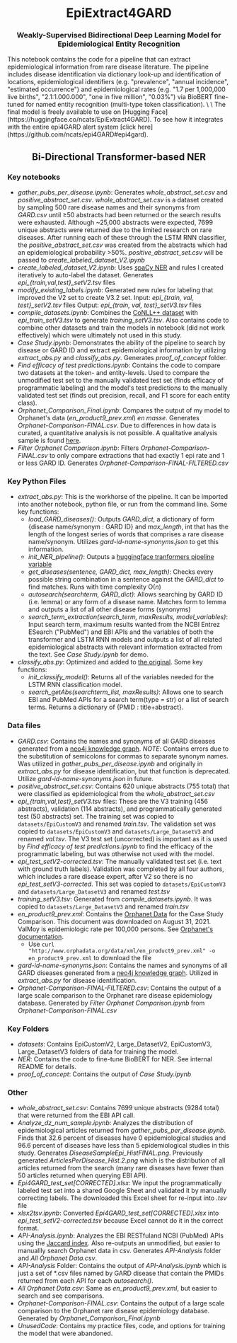 <h1 align="center">EpiExtract4GARD</h1>
<h3 align="center">Weakly-Supervised Bidirectional Deep Learning Model for Epidemiological Entity Recognition</h3>
This notebook contains the code for a pipeline that can extract epidemiological information from rare disease literature. The pipeline includes disease identification via dictionary look-up and identification of locations, epidemiological identifiers (e.g. "prevalence", "annual incidence", "estimated occurrence") and epidemiological rates (e.g. "1.7 per 1,000,000 live births", "2.1:1.000.000", "one in five million", "0.03%") via BioBERT fine-tuned for named entity recognition (multi-type token classification).
\  
\  
The final model is freely available to use on [Hugging Face](https://huggingface.co/ncats/EpiExtract4GARD). To see how it integrates with the entire epi4GARD alert system [click here](https://github.com/ncats/epi4GARD#epi4gard). 

<h2 align="center">Bi-Directional Transformer-based NER</h2>

### Key notebooks
- *gather_pubs_per_disease.ipynb*: Generates *whole_abstract_set.csv* and *positive_abstract_set.csv*. *whole_abstract_set.csv* is a dataset created by sampling 500 rare disease names and their synonyms from *GARD.csv* until &ge;50 abstracts had been returned or the search results were exhausted. Although ~25,000 abstracts were expected, 7699 unique abstracts were returned due to the limited research on rare diseases. After running each of these through the LSTM RNN classifier, the *positive_abstract_set.csv* was created from the abstracts which had an epidemiological probability >50%. *positive_abstract_set.csv* will be passed to *create_labeled_dataset_V2.ipynb*
- *create_labeled_dataset_V2.ipynb*: Uses [spaCy NER](https://spacy.io/usage/linguistic-features#named-entities) and rules I created iteratively to auto-label the dataset. Generates *epi_{train,val,test}_setV2.tsv* files
- *modify_existing_labels.ipynb*: Generated new rules for labeling that improved the V2 set to create V3.2 set. Input: *epi_{train, val, test}_setV2.tsv* files Output: *epi_{train, val, test}_setV3.tsv* files
- *compile_datasets.ipynb*: Combines the [CoNLL++ dataset](https://github.com/huggingface/datasets/tree/master/datasets/conllpp) with *epi_train_setV3.tsv* to generate *training_setV3.tsv*. Also contains code to combine other datasets and train the models in notebook (did not work effectively) which were ultimately not used in this study. 
- *Case Study.ipynb*: Demonstrates the ability of the pipeline to search by disease or GARD ID and extract epidemiological information by utilizing *extract_abs.py* and *classify_abs.py*. Generates *proof_of_concept* folder. 
- *Find efficacy of test predictions.ipynb*: Contains the code to compare two datasets at the token- and entity-levels. Used to compare the unmodified test set to the manually validated test set (finds efficacy of programmatic labeling) and the model's test predictions to the manually validated test set (finds out precision, recall, and F1 score for each entity class).
- *Orphanet_Comparison_Final.ipynb*: Compares the output of my model to Orphanet's data (*en_product9_prev.xml*) _en masse_. Generates *Orphanet-Comparison-FINAL.csv*. Due to differences in how data is curated, a quantitative analysis is not possible. A qualitative analysis sample is found [here](https://docs.google.com/spreadsheets/d/1MVE5exKM7iSuNbYXI26YZKz9S9g-pkhebKeYzt42AL0/edit?usp=sharing ).
- *Filter Orphanet Comparison.ipynb*: Filters *Orphanet-Comparison-FINAL.csv* to only compare extractions that had exactly 1 epi rate and 1 or less GARD ID. Generates *Orphanet-Comparison-FINAL-FILTERED.csv*

### Key Python Files
- *extract_abs.py*: This is the workhorse of the pipeline. It can be imported into another notebook, python file, or run from the command line. Some key functions:
  - _load_GARD_diseases()_: Outputs *GARD_dict*, a dictionary of form {disease name/synonym : GARD ID} and *max_length*, int that has the length of the longest series of words that comprises a rare disease name/synonym. Utilizes *gard-id-name-synonyms.json* to get this information.
  - _init_NER_pipeline()_: Outputs a [huggingface tranformers pipeline variable](https://huggingface.co/transformers/main_classes/pipelines.html)
  - _get_diseases(sentence, GARD_dict, max_length)_: Checks every possible string combination in a sentence against the *GARD_dict* to find matches. Runs with time complexity O(*n*)
  - _autosearch(searchterm, GARD_dict)_: Allows searching by GARD ID (i.e. lemma) or any form of a disease name. Matches form to lemma and outputs a list of all other disease forms (synonyms)
  - _search_term_extraction(search_term, maxResults, model_variables)_: Input search term, maximum results wanted from the NCBI Entrez ESearch ("PubMed") and EBI APIs and the variables of both the transformer and LSTM RNN models and outputs a list of all related epidemiological abstracts with relevant information extracted from the text. See *Case Study.ipynb* for demo.
- *classify_abs.py*: Optimized and added to [the original](https://github.com/ncats/epi4GARD#python-files). Some key functions:
  - _init_classify_model()_: Returns all of the variables needed for the LSTM RNN classification model. 
  - _search_getAbs(searchterm_list, maxResults)_: Allows one to search EBI and PubMed APIs for a search term(type = str) or a list of search terms. Returns a dictionary of {PMID : title+abstract}.

### Data files
- *GARD.csv*: Contains the names and synonyms of all GARD diseases generated from a [neo4j knowledge graph](https://pubmed.ncbi.nlm.nih.gov/33183351/). *NOTE*: Contains errors due to the substitution of semicolons for commas to separate synonym names. Was utilized in *gather_pubs_per_disease.ipynb* and originally in *extract_abs.py* for disease identification, but that function is deprecated. Utilize *gard-id-name-synonyms.json* in future.
- *positive_abstract_set.csv*: Contains 620 unique abstracts (755 total) that were classified as epidemiological from the *whole_abstract_set.csv*
- *epi_{train,val,test}_setV3.tsv* files: These are the V3 training (456 abstracts), validation (114 abstracts), and programmatically generated test (50 abstracts) set. The training set was copied to ```datasets/EpiCustomV3``` and renamed *train.tsv*. The validation set was copied to ```datasets/EpiCustomV3``` and ```datasets/Large_DatasetV3``` and renamed *val.tsv*. The V3 test set (uncorrected) is important as it is used by *Find efficacy of test predictions.ipynb* to find the efficacy of the programmatic labeling, but was otherwise not used with the model. 
- *epi_test_setV2-corrected.tsv*: The manually validated test set (i.e. text with ground truth labels). Validation was completed by all four authors, which includes a rare disease expert, after V2 so there is no *epi_test_setV3-corrected*. This set was copied to ```datasets/EpiCustomV3``` and ```datasets/Large_DatasetV3``` and renamed *test.tsv*
- *training_setV3.tsv*: Generated from *compile_datasets.ipynb*. It was copied to ```datasets/Large_DatasetV3``` and renamed *train.tsv*
- *en_product9_prev.xml*: Contains the [Orphanet Data](http://www.orphadata.org/cgi-bin/epidemio.html) for the Case Study Comparison. This document was downloaded on August 31, 2021. ValMoy is epidemiologic rate per 100,000 persons. See [Orphanet's documentation](https://www.orpha.net/orphacom/cahiers/docs/GB/Epidemiology_in_Orphanet_R1_Ann_Epi_EP_05.pdf).
  - Use ```curl "http://www.orphadata.org/data/xml/en_product9_prev.xml" -o en_product9_prev.xml``` to download the file 
- *gard-id-name-synonyms.json*: Contains the names and synonyms of all GARD diseases generated from a [neo4j knowledge graph](https://pubmed.ncbi.nlm.nih.gov/33183351/). Utilized in *extract_abs.py* for disease identification. 
- *Orphanet-Comparison-FINAL-FILTERED.csv*: Contains the output of a large scale comparison to the Orphanet rare disease epidemiology database. Generated by *Filter Orphanet Comparison.ipynb* from *Orphanet-Comparison-FINAL.csv*
### Key Folders
- *datasets*: Contains EpiCustomV2, Large_DatasetV2, EpiCustomV3, Large_DatasetV3 folders of data for training the model. 
- *NER*: Contains the code to fine-tune BioBERT for NER. See internal README for details. 
- *proof_of_concept*: Contains the output of *Case Study.ipynb*
### Other
- *whole_abstract_set.csv*: Contains 7699 unique abstracts (9284 total) that were returned from the EBI API call.
- *Analyze_dz_num_sample.ipynb*: Analyzes the distribution of epidemiological articles returned from *gather_pubs_per_disease.ipynb*. Finds that 32.6  percent of diseases have 0 epidemiological studies and 96.6 percent of diseases have less than 5 epidemiological studies in this study. Generates *DiseaseSampleEpi_HistFINAL.png*. Previously generated *ArticlesPerDisease_Hist.2.png* which is the distribution of all articles returned from the search (many rare diseases have fewer than 50 articles returned when querying EBI API).
- *Epi4GARD_test_set[CORRECTED].xlsx*: We input the programmatically labeled test set into a shared Google Sheet and validated it by manually correcting labels. The downloaded this Excel sheet for re-input into *.tsv* file
- *xlsx2tsv.ipynb*: Converted *Epi4GARD_test_set[CORRECTED].xlsx* into *epi_test_setV2-corrected.tsv* because Excel cannot do it in the correct format.
- *API-Analysis.ipynb*: Analyzes the EBI RESTfuland NCBI (PubMed) APIs using the [Jaccard index](https://en.wikipedia.org/wiki/Jaccard_index). Also re-outputs an unmodified, but easier to manuallly search Orphanet data in csv. Generates *API-Analysis* folder and *All Orphanet Data.csv*. 
- *API-Analysis* Folder: Contains the output of *API-Analysis.ipynb* which is just a set of \*.csv files named by GARD disease that contain the PMIDs returned from each API for each _autosearch()_.
- *All Orphanet Data.csv*: Same as *en_product9_prev.xml*, but easier to search and see comparisons.
- *Orphanet-Comparison-FINAL.csv*: Contains the output of a large scale comparison to the Orphanet rare disease epidemiology database. Generated by *Orphanet_Comparison_Final.ipynb*
- *UnusedCode*: Contains my practice files, code, and options for training the model that were abandoned.
